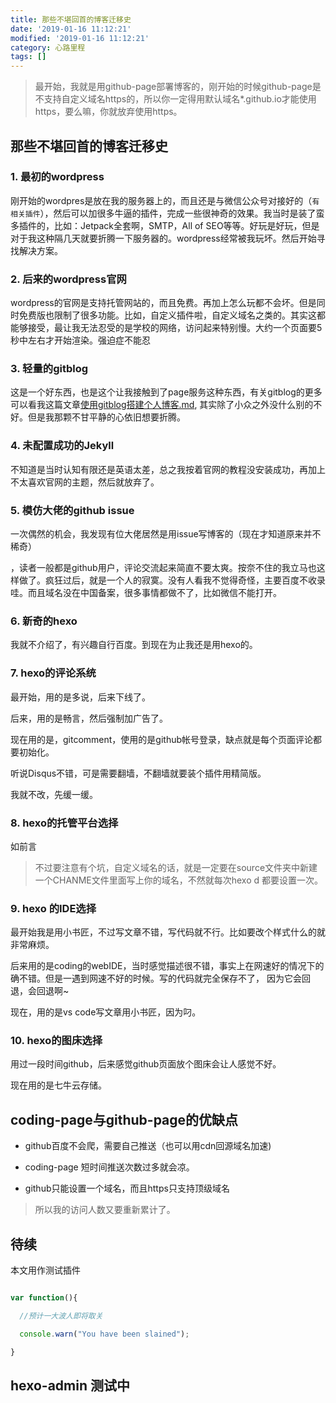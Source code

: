```yaml
---
title: 那些不堪回首的博客迁移史
date: '2019-01-16 11:12:21'
modified: '2019-01-16 11:12:21'
category: 心路里程
tags: []
---
```


> 最开始，我就是用github-page部署博客的，刚开始的时候github-page是不支持自定义域名https的，所以你一定得用默认域名*.github.io才能使用https，要么嘛，你就放弃使用https。
<!-- more -->

## 那些不堪回首的博客迁移史

### 1. 最初的wordpress
刚开始的wordpres是放在我的服务器上的，而且还是与微信公众号对接好的（`有相关插件`），然后可以加很多牛逼的插件，完成一些很神奇的效果。我当时是装了蛮多插件的，比如：Jetpack全套啊，SMTP，All of SEO等等。好玩是好玩，但是对于我这种隔几天就要折腾一下服务器的。wordpress经常被我玩坏。然后开始寻找解决方案。

### 2. 后来的wordpress官网

wordpress的官网是支持托管网站的，而且免费。再加上怎么玩都不会坏。但是同时免费版也限制了很多功能。比如，自定义插件啦，自定义域名之类的。其实这都能够接受，最让我无法忍受的是学校的网络，访问起来特别慢。大约一个页面要5秒中左右才开始渲染。强迫症不能忍

### 3. 轻量的gitblog

这是一个好东西，也是这个让我接触到了page服务这种东西，有关gitblog的更多可以看我这篇文章[使用gitblog搭建个人博客.md](https://thinkmoon.cn/20171022.html), 其实除了小众之外没什么别的不好。但是我那颗不甘平静的心依旧想要折腾。

### 4.  未配置成功的Jekyll

不知道是当时认知有限还是英语太差，总之我按着官网的教程没安装成功，再加上不太喜欢官网的主题，然后就放弃了。

### 5. 模仿大佬的github issue

一次偶然的机会，我发现有位大佬居然是用issue写博客的（现在才知道原来并不稀奇）
，读者一般都是github用户，评论交流起来简直不要太爽。按奈不住的我立马也这样做了。疯狂过后，就是一个人的寂寞。没有人看我不觉得奇怪，主要百度不收录哇。而且域名没在中国备案，很多事情都做不了，比如微信不能打开。

### 6. 新奇的hexo

我就不介绍了，有兴趣自行百度。到现在为止我还是用hexo的。

### 7. hexo的评论系统

最开始，用的是多说，后来下线了。
后来，用的是畅言，然后强制加广告了。
现在用的是，gitcomment，使用的是github帐号登录，缺点就是每个页面评论都要初始化。
听说Disqus不错，可是需要翻墙，不翻墙就要装个插件用精简版。
我就不改，先缓一缓。

### 8. hexo的托管平台选择

如前言

> 不过要注意有个坑，自定义域名的话，就是一定要在source文件夹中新建一个CHANME文件里面写上你的域名，不然就每次hexo d 都要设置一次。

### 9. hexo 的IDE选择
最开始我是用小书匠，不过写文章不错，写代码就不行。比如要改个样式什么的就非常麻烦。
后来用的是coding的webIDE，当时感觉描述很不错，事实上在网速好的情况下的确不错。但是一遇到网速不好的时候。写的代码就完全保存不了， 因为它会回退，会回退啊~
现在，用的是vs code写文章用小书匠，因为叼。

### 10. hexo的图床选择
用过一段时间github，后来感觉github页面放个图床会让人感觉不好。
现在用的是七牛云存储。

## coding-page与github-page的优缺点

- github百度不会爬，需要自己推送（也可以用cdn回源域名加速)
- coding-page 短时间推送次数过多就会凉。
- github只能设置一个域名，而且https只支持顶级域名

> 所以我的访问人数又要重新累计了。

## 待续
本文用作测试插件
```javascript
var function(){
  //预计一大波人即将取关
  console.warn("You have been slained");
}
```

## hexo-admin 测试中